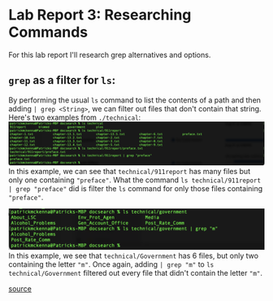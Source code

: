 # Lab Report 3: Researching Commands
For this lab report I'll research grep alternatives and options. 

## `grep` as a filter for `ls`: 
By performing the usual `ls` command to list the contents of a path and then adding `| grep <String>`, we can filter out files that don't contain that string. Here's two examples from `./technical`: 
![Image1](grepfilter.png) 
In this example, we can see that `technical/911report` has many files but only one containing `"preface"`. What the command
`ls technical/911report | grep "preface"` did is filter the `ls` command for only those files containing `"preface"`. 

![Image2](grepfilterGovernment.png)
In this example, we see that `technical/Government` has 6 files, but only two containing the letter `"m"`. Once again, adding 
`| grep "m"` to `ls technical/Government` filtered out every file that didn't contain the letter `"m"`. 

[source](https://docs.oracle.com/cd/E19504-01/802-5826/6i9iclf5k/index.html)




